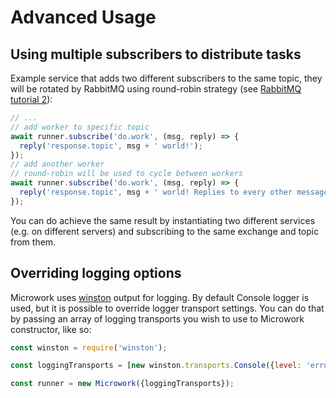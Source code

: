 # Advanced Usage

## Using multiple subscribers to distribute tasks

Example service that adds two different subscribers to the same topic, they will be rotated by RabbitMQ using round-robin strategy (see [RabbitMQ tutorial 2](https://www.rabbitmq.com/tutorials/tutorial-two-javascript.html)):
```js
// ...
// add worker to specific topic
await runner.subscribe('do.work', (msg, reply) => {
  reply('response.topic', msg + ' world!');
});
// add another worker
// round-robin will be used to cycle between workers
await runner.subscribe('do.work', (msg, reply) => {
  reply('response.topic', msg + ' world! Replies to every other message.');
});
```

You can do achieve the same result by instantiating two different services (e.g. on different servers) and subscribing to the same exchange and topic from them.

## Overriding logging options

Microwork uses [winston](https://github.com/winstonjs/winston) output for logging.
By default Console logger is used, but it is possible to override logger transport settings.
You can do that by passing an array of logging transports you wish to use to Microwork constructor, like so:
```js
const winston = require('winston');

const loggingTransports = [new winston.transports.Console({level: 'error'})];

const runner = new Microwork({loggingTransports});
```
